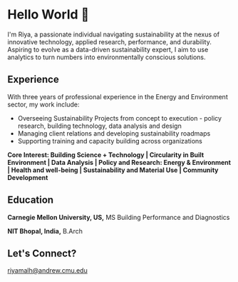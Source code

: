 # Hello World 👋

I'm Riya, a passionate individual navigating sustainability at the nexus of innovative technology, applied research, performance, and durability. Aspiring to evolve as a data-driven sustainability expert, I aim to use analytics to turn numbers into environmentally conscious solutions.

## Experience 
With three years of professional experience in the Energy and Environment sector, my work include:
- Overseeing Sustainability Projects from concept to execution - policy research, building technology, data analysis and design
- Managing client relations and developing sustainability roadmaps
- Supporting training and capacity building across organizations

**Core Interest: Building Science + Technology | Circularity in Built Environment | Data Analysis | Policy and Research: Energy & Environment | Health and well-being | Sustainability and Material Use | Community Development**

## Education
**Carnegie Mellon University, US,** MS Building Performance and Diagnostics

**NIT Bhopal, India,** B.Arch

## Let's Connect?
riyamalh@andrew.cmu.edu
